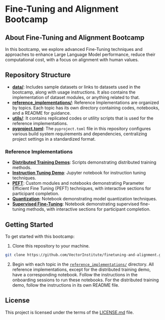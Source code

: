 # Fine-Tuning and Alignment Bootcamp

## About Fine-Tuning and Alignment Bootcamp

In this bootcamp, we explore advanced Fine-Tuning techniques and approaches to enhance Large Language Model performance, reduce their computational cost, with a focus on alignment with human values.


## Repository Structure
- [**data/**](./data/): Includes sample datasets or links to datasets used in the bootcamp, along with usage instructions. It also contains the implementation of dataset modules, or anything related to that.
- [**reference_implementations/**](./reference_implementations/): Reference Implementations are organized by topics. Each topic has its own directory containing codes, notebooks, and a README for guidance.
- [**utils/**](./utils/): It contains replicated codes or utility scripts that is used for the reference implementations.
- [**pyproject.toml**](./pyproject.toml): The `pyproject.toml` file in this repository configures various build system requirements and dependencies, centralizing project settings in a standardized format.


### Reference Implementations
- [**Distributed Training Demos**]((./reference_implementations/distributed_demos/)): Scripts demonstrating distributed training methods.
- [**Instruction Tuning Demo**](./reference_implementations/instruction_tuning_demo/): Jupyter notebook for instruction tuning techniques. 
- [**PEFT**](./reference_implementations/peft/): Custom modules and notebooks demonstrating Parameter Efficient Fine Tuning (PEFT) techniques, with interactive sections for participant completion.
- [**Quantization**](./reference_implementations/quantization/): Notebook demonstrating model quantization techniques. 
- [**Supervised Fine-Tuning**](./reference_implementations/supervised_finetuning/): Notebook demonstrating supervised fine-tuning methods, with interactive sections for participant completion.



## Getting Started

To get started with this bootcamp:
1. Clone this repository to your machine.
```bash
git clone https://github.com/VectorInstitute/finetuning-and-alignment.git
```
2. Begin with each topic in the [`reference_implementations/`](./reference_implementations) directory. All reference implementations, except for the distributed training demo, have a corresponding notebook. Follow the instructions in the onboarding sessions to run these notebooks. For the distributed training demo, follow the instructions in its own README file.

## License
This project is licensed under the terms of the [LICENSE.md](./LICENSE.md) file.

<!-- ## Contribution
*Add appropriate CONTRIBUTING.md for this bootcamp in the main directory.*
To get started with contributing to our project, please read our [CONTRIBUTING.md] guide.  -->

<!-- ## Contact Information

For more information or help with navigating this repository, please contact [Vector AI ENG Team/Individual] at [Contact Email]. -->
